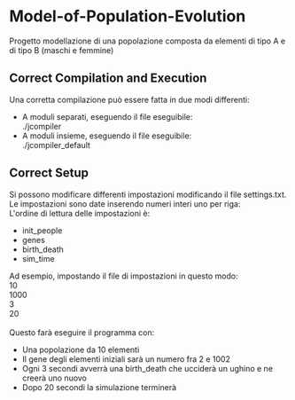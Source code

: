 # Model-of-Population-Evolution
Progetto modellazione di una popolazione composta da elementi di tipo A e di tipo B (maschi e femmine)

## Correct Compilation and Execution
Una corretta compilazione può essere fatta in due modi differenti:
* A moduli separati, eseguendo il file eseguibile:<br/>
./jcompiler<br/>
* A moduli insieme, eseguendo il file eseguibile:<br/>
./jcompiler_default<br/>

## Correct Setup
Si possono modificare differenti impostazioni modificando il file settings.txt.<br/>
Le impostazioni sono date inserendo numeri interi uno per riga:<br/>
L'ordine di lettura delle impostazioni è: </br>
- init_people<br/>
- genes<br/>
- birth_death<br/>
- sim_time<br/>

Ad esempio, impostando il file di impostazioni in questo modo:<br/>
10<br/>
1000<br/>
3<br/>
20<br/>
<br/>
Questo farà eseguire il programma con:<br/>
- Una popolazione da 10 elementi<br/>
- Il gene degli elementi iniziali sarà un numero fra 2 e 1002<br/>
- Ogni 3 secondi avverrà una birth_death che ucciderà un ughino e ne creerà uno nuovo<br/>
- Dopo 20 secondi la simulazione terminerà
